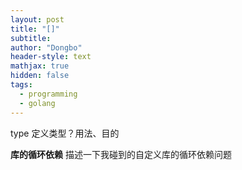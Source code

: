 ```yaml
---
layout: post
title: "[]"
subtitle: 
author: "Dongbo"
header-style: text
mathjax: true
hidden: false
tags:
  - programming
  - golang
---
```




type 定义类型？用法、目的

**库的循环依赖** 描述一下我碰到的自定义库的循环依赖问题